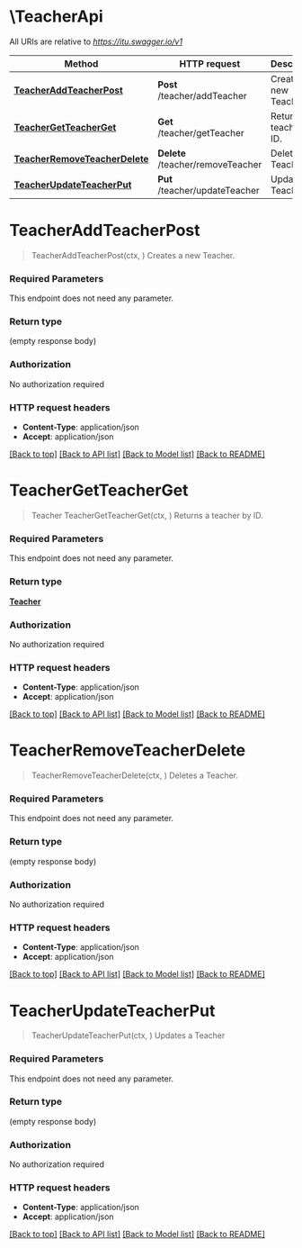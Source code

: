 # \TeacherApi

All URIs are relative to *https://itu.swagger.io/v1*

Method | HTTP request | Description
------------- | ------------- | -------------
[**TeacherAddTeacherPost**](TeacherApi.md#TeacherAddTeacherPost) | **Post** /teacher/addTeacher | Creates a new Teacher.
[**TeacherGetTeacherGet**](TeacherApi.md#TeacherGetTeacherGet) | **Get** /teacher/getTeacher | Returns a teacher by ID.
[**TeacherRemoveTeacherDelete**](TeacherApi.md#TeacherRemoveTeacherDelete) | **Delete** /teacher/removeTeacher | Deletes a Teacher.
[**TeacherUpdateTeacherPut**](TeacherApi.md#TeacherUpdateTeacherPut) | **Put** /teacher/updateTeacher | Updates a Teacher


# **TeacherAddTeacherPost**
> TeacherAddTeacherPost(ctx, )
Creates a new Teacher.

### Required Parameters
This endpoint does not need any parameter.

### Return type

 (empty response body)

### Authorization

No authorization required

### HTTP request headers

 - **Content-Type**: application/json
 - **Accept**: application/json

[[Back to top]](#) [[Back to API list]](../README.md#documentation-for-api-endpoints) [[Back to Model list]](../README.md#documentation-for-models) [[Back to README]](../README.md)

# **TeacherGetTeacherGet**
> Teacher TeacherGetTeacherGet(ctx, )
Returns a teacher by ID.

### Required Parameters
This endpoint does not need any parameter.

### Return type

[**Teacher**](Teacher.md)

### Authorization

No authorization required

### HTTP request headers

 - **Content-Type**: application/json
 - **Accept**: application/json

[[Back to top]](#) [[Back to API list]](../README.md#documentation-for-api-endpoints) [[Back to Model list]](../README.md#documentation-for-models) [[Back to README]](../README.md)

# **TeacherRemoveTeacherDelete**
> TeacherRemoveTeacherDelete(ctx, )
Deletes a Teacher.

### Required Parameters
This endpoint does not need any parameter.

### Return type

 (empty response body)

### Authorization

No authorization required

### HTTP request headers

 - **Content-Type**: application/json
 - **Accept**: application/json

[[Back to top]](#) [[Back to API list]](../README.md#documentation-for-api-endpoints) [[Back to Model list]](../README.md#documentation-for-models) [[Back to README]](../README.md)

# **TeacherUpdateTeacherPut**
> TeacherUpdateTeacherPut(ctx, )
Updates a Teacher

### Required Parameters
This endpoint does not need any parameter.

### Return type

 (empty response body)

### Authorization

No authorization required

### HTTP request headers

 - **Content-Type**: application/json
 - **Accept**: application/json

[[Back to top]](#) [[Back to API list]](../README.md#documentation-for-api-endpoints) [[Back to Model list]](../README.md#documentation-for-models) [[Back to README]](../README.md)

